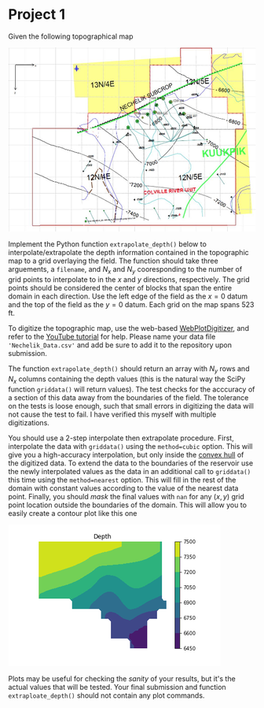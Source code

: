 # Project 1

Given the following topographical map

![img](images/Nechelik_Depth_contour.jpg)


Implement the Python function `extrapolate_depth()` below to interpolate/extrapolate the depth information contained in the topographic map to a grid overlaying the field.  The function should take three arguements, a `filename`, and $N_x$ and $N_y$ cooresponding to the number of grid points to interpolate to in the $x$ and $y$ directions, respectively.  The grid points should be considered the center of blocks that span the entire domain in each direction.  Use the left edge of the field as the $x=0$ datum and the top of the field as the $y=0$ datum.  Each grid on the map spans $523$ ft.

To digitize the topographic map, use the web-based [WebPlotDigitizer](http://arohatgi.info/WebPlotDigitizer/app/?), and refer to the [YouTube tutorial](http://youtu.be/5J-nKIy0bGo) for help.  Please name your data file `'Nechelik_Data.csv'` and add be sure to add it to the repository upon submission.

The function `extrapolate_depth()` should return an array with $N_y$ rows and $N_x$ columns containing the depth values (this is the natural way the SciPy function `griddata()` will return values).  The test checks for the acccuracy of a section of this data away from the boundaries of the field.  The tolerance on the tests is loose enough, such that small errors in digitizing the data will not cause the test to fail.  I have verified this myself with multiple digitizations.

You should use a 2-step interpolate then extrapolate procedure.  First, interpolate the data with `griddata()` using the `method=cubic` option.  This will give you a high-accuracy interpolation, but only inside the [convex hull](https://en.wikipedia.org/wiki/Convex_hull) of the digitized data.  To extend the data to the boundaries of the reservoir use the newly interpolated values as the data in an additional call to `griddata()` this time using the `method=nearest` option.  This will fill in the rest of the domain with constant values according to the value of the nearest data point.  Finally, you should *mask* the final values with `nan` for any ($x,y$) grid point location outside the boundaries of the domain.  This will allow you to easily create a contour plot like this one

![img](images/contour.png)

Plots may be useful for checking the *sanity* of your results, but it's the actual values that will be tested.  Your final submission and function `extraploate_depth()` should not contain any plot commands.

